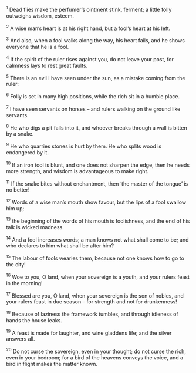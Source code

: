 <sup>1</sup> Dead flies make the perfumer’s ointment stink, ferment; a little folly outweighs wisdom, esteem.

<sup>2</sup> A wise man’s heart is at his right hand, but a fool’s heart at his left.

<sup>3</sup> And also, when a fool walks along the way, his heart fails, and he shows everyone that he is a fool.

<sup>4</sup> If the spirit of the ruler rises against you, do not leave your post, for calmness lays to rest great faults.

<sup>5</sup> There is an evil I have seen under the sun, as a mistake coming from the ruler:

<sup>6</sup> Folly is set in many high positions, while the rich sit in a humble place.

<sup>7</sup> I have seen servants on horses – and rulers walking on the ground like servants.

<sup>8</sup> He who digs a pit falls into it, and whoever breaks through a wall is bitten by a snake.

<sup>9</sup> He who quarries stones is hurt by them. He who splits wood is endangered by it.

<sup>10</sup> If an iron tool is blunt, and one does not sharpen the edge, then he needs more strength, and wisdom is advantageous to make right.

<sup>11</sup> If the snake bites without enchantment, then ‘the master of the tongue’ is no better!

<sup>12</sup> Words of a wise man’s mouth show favour, but the lips of a fool swallow him up;

<sup>13</sup> the beginning of the words of his mouth is foolishness, and the end of his talk is wicked madness.

<sup>14</sup> And a fool increases words; a man knows not what shall come to be; and who declares to him what shall be after him?

<sup>15</sup> The labour of fools wearies them, because not one knows how to go to the city!

<sup>16</sup> Woe to you, O land, when your sovereign is a youth, and your rulers feast in the morning!

<sup>17</sup> Blessed are you, O land, when your sovereign is the son of nobles, and your rulers feast in due season – for strength and not for drunkenness!

<sup>18</sup> Because of laziness the framework tumbles, and through idleness of hands the house leaks.

<sup>19</sup> A feast is made for laughter, and wine gladdens life; and the silver answers all.

<sup>20</sup> Do not curse the sovereign, even in your thought; do not curse the rich, even in your bedroom; for a bird of the heavens conveys the voice, and a bird in flight makes the matter known.


